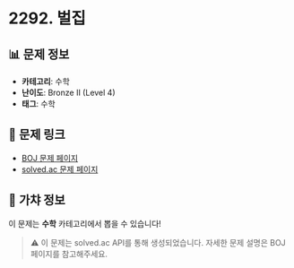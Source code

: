 # 2292. 벌집

## 📊 문제 정보
- **카테고리**: 수학
- **난이도**: Bronze II (Level 4)
- **태그**: 수학

## 🔗 문제 링크
- [BOJ 문제 페이지](https://www.acmicpc.net/problem/2292)
- [solved.ac 문제 페이지](https://solved.ac/problems/2292)

## 🎯 가챠 정보
이 문제는 **수학** 카테고리에서 뽑을 수 있습니다!

> ⚠️ 이 문제는 solved.ac API를 통해 생성되었습니다. 
> 자세한 문제 설명은 BOJ 페이지를 참고해주세요.
